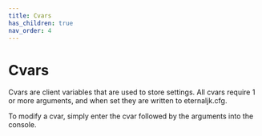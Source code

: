 ```yaml
---
title: Cvars
has_children: true
nav_order: 4
---
```


# Cvars

Cvars are client variables that are used to store settings. All cvars require 1 or more arguments, and when set they are written to eternaljk.cfg.

To modify a cvar, simply enter the cvar followed by the arguments into the console.